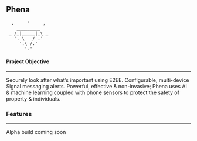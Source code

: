 ## Phena
```
  .     '     ,
    _________
 _ /_|_____|_\ _
   '. \   / .'
     '.\ /.'
       '.'
```

#### Project Objective
- - - -
Securely look after what’s important using E2EE. Configurable, multi-device Signal messaging alerts. Powerful, effective & non-invasive; Phena uses AI & machine learning coupled with phone sensors to protect the safety of property & individuals.

### Features
- - - -
Alpha build coming soon
